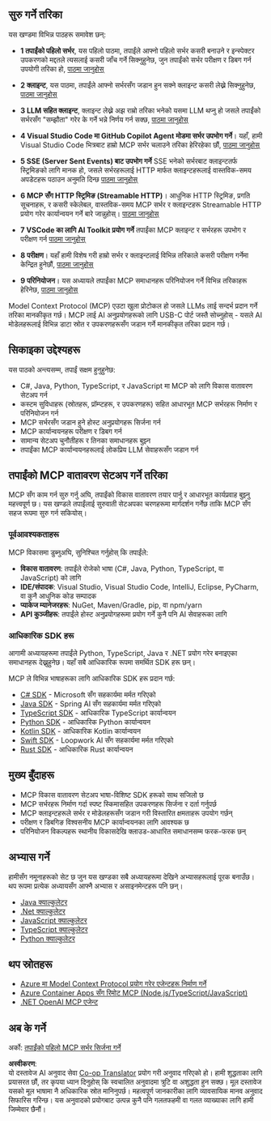 <!--
CO_OP_TRANSLATOR_METADATA:
{
  "original_hash": "860935ff95d05b006d1d3323e8e3f9e8",
  "translation_date": "2025-07-09T22:29:42+00:00",
  "source_file": "03-GettingStarted/README.md",
  "language_code": "ne"
}
-->
## सुरु गर्ने तरिका  

यस खण्डमा विभिन्न पाठहरू समावेश छन्:

- **1 तपाईंको पहिलो सर्भर**, यस पहिलो पाठमा, तपाईंले आफ्नो पहिलो सर्भर कसरी बनाउने र इन्स्पेक्टर उपकरणको मद्दतले त्यसलाई कसरी जाँच गर्ने सिक्नुहुनेछ, जुन तपाईंको सर्भर परीक्षण र डिबग गर्न उपयोगी तरिका हो, [पाठमा जानुहोस्](01-first-server/README.md)

- **2 क्लाइन्ट**, यस पाठमा, तपाईंले आफ्नो सर्भरसँग जडान हुन सक्ने क्लाइन्ट कसरी लेख्ने सिक्नुहुनेछ, [पाठमा जानुहोस्](02-client/README.md)

- **3 LLM सहित क्लाइन्ट**, क्लाइन्ट लेख्ने अझ राम्रो तरिका भनेको यसमा LLM थप्नु हो जसले तपाईंको सर्भरसँग "सम्झौता" गरेर के गर्ने भन्ने निर्णय गर्न सक्छ, [पाठमा जानुहोस्](03-llm-client/README.md)

- **4 Visual Studio Code मा GitHub Copilot Agent मोडमा सर्भर उपभोग गर्ने**। यहाँ, हामी Visual Studio Code भित्रबाट हाम्रो MCP सर्भर चलाउने तरिका हेरिरहेका छौं, [पाठमा जानुहोस्](04-vscode/README.md)

- **5 SSE (Server Sent Events) बाट उपभोग गर्ने** SSE भनेको सर्भरबाट क्लाइन्टतर्फ स्ट्रिमिङको लागि मानक हो, जसले सर्भरहरूलाई HTTP मार्फत क्लाइन्टहरूलाई वास्तविक-समय अपडेटहरू पठाउन अनुमति दिन्छ [पाठमा जानुहोस्](05-sse-server/README.md)

- **6 MCP सँग HTTP स्ट्रिमिङ (Streamable HTTP)**। आधुनिक HTTP स्ट्रिमिङ, प्रगति सूचनाहरू, र कसरी स्केलेबल, वास्तविक-समय MCP सर्भर र क्लाइन्टहरू Streamable HTTP प्रयोग गरेर कार्यान्वयन गर्ने बारे जान्नुहोस्। [पाठमा जानुहोस्](06-http-streaming/README.md)

- **7 VSCode का लागि AI Toolkit प्रयोग गर्ने** तपाईंका MCP क्लाइन्ट र सर्भरहरू उपभोग र परीक्षण गर्न [पाठमा जानुहोस्](07-aitk/README.md)

- **8 परीक्षण**। यहाँ हामी विशेष गरी हाम्रो सर्भर र क्लाइन्टलाई विभिन्न तरिकाले कसरी परीक्षण गर्नेमा केन्द्रित हुनेछौं, [पाठमा जानुहोस्](08-testing/README.md)

- **9 परिनियोजन**। यस अध्यायले तपाईंका MCP समाधानहरू परिनियोजन गर्ने विभिन्न तरिकाहरू हेरिनेछ, [पाठमा जानुहोस्](09-deployment/README.md)


Model Context Protocol (MCP) एउटा खुला प्रोटोकल हो जसले LLMs लाई सन्दर्भ प्रदान गर्ने तरिका मानकीकृत गर्छ। MCP लाई AI अनुप्रयोगहरूको लागि USB-C पोर्ट जस्तै सोच्नुहोस् - यसले AI मोडेलहरूलाई विभिन्न डाटा स्रोत र उपकरणहरूसँग जडान गर्ने मानकीकृत तरिका प्रदान गर्छ।

## सिकाइका उद्देश्यहरू

यस पाठको अन्त्यसम्म, तपाईं सक्षम हुनुहुनेछ:

- C#, Java, Python, TypeScript, र JavaScript मा MCP को लागि विकास वातावरण सेटअप गर्न
- कस्टम सुविधाहरू (स्रोतहरू, प्रॉम्प्टहरू, र उपकरणहरू) सहित आधारभूत MCP सर्भरहरू निर्माण र परिनियोजन गर्न
- MCP सर्भरसँग जडान हुने होस्ट अनुप्रयोगहरू सिर्जना गर्न
- MCP कार्यान्वयनहरू परीक्षण र डिबग गर्न
- सामान्य सेटअप चुनौतीहरू र तिनका समाधानहरू बुझ्न
- तपाईंका MCP कार्यान्वयनहरूलाई लोकप्रिय LLM सेवाहरूसँग जडान गर्न

## तपाईंको MCP वातावरण सेटअप गर्ने तरिका

MCP सँग काम गर्न सुरु गर्नु अघि, तपाईंको विकास वातावरण तयार पार्नु र आधारभूत कार्यप्रवाह बुझ्नु महत्त्वपूर्ण छ। यस खण्डले तपाईंलाई सुरुवाती सेटअपका चरणहरूमा मार्गदर्शन गर्नेछ ताकि MCP सँग सहज रूपमा सुरु गर्न सकियोस्।

### पूर्वआवश्यकताहरू

MCP विकासमा डुब्नुअघि, सुनिश्चित गर्नुहोस् कि तपाईंले:

- **विकास वातावरण**: तपाईंले रोजेको भाषा (C#, Java, Python, TypeScript, वा JavaScript) को लागि
- **IDE/संपादक**: Visual Studio, Visual Studio Code, IntelliJ, Eclipse, PyCharm, वा कुनै आधुनिक कोड सम्पादक
- **प्याकेज म्यानेजरहरू**: NuGet, Maven/Gradle, pip, वा npm/yarn
- **API कुञ्जीहरू**: तपाईंले होस्ट अनुप्रयोगहरूमा प्रयोग गर्ने कुनै पनि AI सेवाहरूका लागि

### आधिकारिक SDK हरू

आगामी अध्यायहरूमा तपाईंले Python, TypeScript, Java र .NET प्रयोग गरेर बनाइएका समाधानहरू देख्नुहुनेछ। यहाँ सबै आधिकारिक रूपमा समर्थित SDK हरू छन्।

MCP ले विभिन्न भाषाहरूका लागि आधिकारिक SDK हरू प्रदान गर्छ:
- [C# SDK](https://github.com/modelcontextprotocol/csharp-sdk) - Microsoft सँग सहकार्यमा मर्मत गरिएको
- [Java SDK](https://github.com/modelcontextprotocol/java-sdk) - Spring AI सँग सहकार्यमा मर्मत गरिएको
- [TypeScript SDK](https://github.com/modelcontextprotocol/typescript-sdk) - आधिकारिक TypeScript कार्यान्वयन
- [Python SDK](https://github.com/modelcontextprotocol/python-sdk) - आधिकारिक Python कार्यान्वयन
- [Kotlin SDK](https://github.com/modelcontextprotocol/kotlin-sdk) - आधिकारिक Kotlin कार्यान्वयन
- [Swift SDK](https://github.com/modelcontextprotocol/swift-sdk) - Loopwork AI सँग सहकार्यमा मर्मत गरिएको
- [Rust SDK](https://github.com/modelcontextprotocol/rust-sdk) - आधिकारिक Rust कार्यान्वयन

## मुख्य बुँदाहरू

- MCP विकास वातावरण सेटअप भाषा-विशिष्ट SDK हरूको साथ सजिलो छ
- MCP सर्भरहरू निर्माण गर्दा स्पष्ट स्किमासहित उपकरणहरू सिर्जना र दर्ता गर्नुपर्छ
- MCP क्लाइन्टहरूले सर्भर र मोडेलहरूसँग जडान गरी विस्तारित क्षमताहरू उपयोग गर्छन्
- परीक्षण र डिबगिङ विश्वसनीय MCP कार्यान्वयनका लागि आवश्यक छ
- परिनियोजन विकल्पहरू स्थानीय विकासदेखि क्लाउड-आधारित समाधानसम्म फरक-फरक छन्

## अभ्यास गर्ने

हामीसँग नमूनाहरूको सेट छ जुन यस खण्डका सबै अध्यायहरूमा देखिने अभ्यासहरूलाई पूरक बनाउँछ। थप रूपमा प्रत्येक अध्यायसँग आफ्नै अभ्यास र असाइनमेन्टहरू पनि छन्।

- [Java क्याल्कुलेटर](./samples/java/calculator/README.md)
- [.Net क्याल्कुलेटर](../../../03-GettingStarted/samples/csharp)
- [JavaScript क्याल्कुलेटर](./samples/javascript/README.md)
- [TypeScript क्याल्कुलेटर](./samples/typescript/README.md)
- [Python क्याल्कुलेटर](../../../03-GettingStarted/samples/python)

## थप स्रोतहरू

- [Azure मा Model Context Protocol प्रयोग गरेर एजेन्टहरू निर्माण गर्ने](https://learn.microsoft.com/azure/developer/ai/intro-agents-mcp)
- [Azure Container Apps सँग रिमोट MCP (Node.js/TypeScript/JavaScript)](https://learn.microsoft.com/samples/azure-samples/mcp-container-ts/mcp-container-ts/)
- [.NET OpenAI MCP एजेन्ट](https://learn.microsoft.com/samples/azure-samples/openai-mcp-agent-dotnet/openai-mcp-agent-dotnet/)

## अब के गर्ने

अर्को: [तपाईंको पहिलो MCP सर्भर सिर्जना गर्ने](01-first-server/README.md)

**अस्वीकरण**:  
यो दस्तावेज AI अनुवाद सेवा [Co-op Translator](https://github.com/Azure/co-op-translator) प्रयोग गरी अनुवाद गरिएको हो। हामी शुद्धताका लागि प्रयासरत छौं, तर कृपया ध्यान दिनुहोस् कि स्वचालित अनुवादमा त्रुटि वा अशुद्धता हुन सक्छ। मूल दस्तावेज यसको मूल भाषामा नै अधिकारिक स्रोत मानिनुपर्छ। महत्वपूर्ण जानकारीका लागि व्यावसायिक मानव अनुवाद सिफारिस गरिन्छ। यस अनुवादको प्रयोगबाट उत्पन्न कुनै पनि गलतफहमी वा गलत व्याख्याका लागि हामी जिम्मेवार छैनौं।